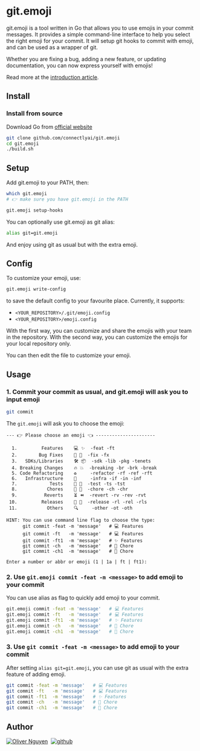 # git.emoji

git.emoji is a tool written in Go that allows you to use emojis in your commit messages. It provides a simple command-line interface to help you select the right emoji for your commit. It will setup git hooks to commit with emoji, and can be used as a wrapper of git.

Whether you are fixing a bug, adding a new feature, or updating documentation, you can now express yourself with emojis!

Read more at the [introduction article](https://blog.connectly.ai/commit-your-code-in-style-with-git-emoji-d9ac745ee155).

## Install

### Install from source

Download Go from [official website](https://go.dev/doc/install)

```bash
git clone github.com/connectlyai/git.emoji
cd git.emoji
./build.sh
```

## Setup

Add git.emoji to your PATH, then:

```bash
which git.emoji
# 👉 make sure you have git.emoji in the PATH

git.emoji setup-hooks
```

You can optionally use git.emoji as git alias:

```bash
alias git=git.emoji
```

And enjoy using git as usual but with the extra emoji.

## Config

To customize your emoji, use:

```bash
git.emoji write-config
```

to save the default config to your favourite place. Currently, it supports:

- `<YOUR_REPOSITORY>/.git/emoji.config`
- `<YOUR_REPOSITORY>/emoji.config`

With the first way, you can customize and share the emojis with your team in the repository. With the second way, you can customize the emojis for your local repository only.

You can then edit the file to customize your emoji.

## Usage

### 1. Commit your commit as usual, and git.emoji will ask you to input emoji

```bash
git commit
```

The `git.emoji` will ask you to choose the emoji:

```text
--- 👉 Please choose an emoji 👈 ----------------------

  1.         Features    💻 ✨  -feat -ft
  2.        Bug Fixes    🚧 🐛  -fix -fx
  3.   SDKs/Libraries    🛠️ 📦  -sdk -lib -pkg -tenets
  4. Breaking Changes    🔥 💥  -breaking -br -brk -break
  5. Code Refactoring    ♻️     -refactor -rf -ref -rft
  6.   Infrastructure    🐳     -infra -if -in -inf
  7.            Tests    🚨 🧪  -test -ts -tst
  8.           Chores    🧼 🧹  -chore -ch -chr
  9.          Reverts    ⏳ ⏪  -revert -rv -rev -rvt
 10.         Releases    🚀 🔖  -release -rl -rel -rls
 11.           Others    🔍     -other -ot -oth

HINT: You can use command line flag to choose the type:
      git commit -feat -m 'message'   # 💻 Features
      git commit -ft   -m 'message'   # 💻 Features
      git commit -ft1  -m 'message'   # ✨ Features
      git commit -ch   -m 'message'   # 🧼 Chore
      git commit -ch1  -m 'message'   # 🧹 Chore

Enter a number or abbr or emoji (1 | 1a | ft | ft1):
```

### 2. Use `git.emoji commit -feat -m <message>` to add emoji to your commit

You can use alias as flag to quickly add emoji to your commit.

```bash
git.emoji commit -feat -m 'message'   # 💻 Features
git.emoji commit -ft   -m 'message'   # 💻 Features
git.emoji commit -ft1  -m 'message'   # ✨ Features
git.emoji commit -ch   -m 'message'   # 🧼 Chore
git.emoji commit -ch1  -m 'message'   # 🧹 Chore
```

### 3. Use `git commit -feat -m <message>` to add emoji to your commit

After setting `alias git=git.emoji`, you can use git as usual with the extra feature of adding emoji.

```bash
git commit -feat -m 'message'   # 💻 Features
git commit -ft   -m 'message'   # 💻 Features
git commit -ft1  -m 'message'   # ✨ Features
git commit -ch   -m 'message'   # 🧼 Chore
git commit -ch1  -m 'message'   # 🧹 Chore
```

## Author

[![Oliver Nguyen](https://olivernguyen.io/_/badge.svg)](https://olivernguyen.io)&nbsp;&nbsp;[![github](https://img.shields.io/badge/GitHub-100000?style=for-the-badge&logo=github&logoColor=white)](https://github.com/iOliverNguyen)
